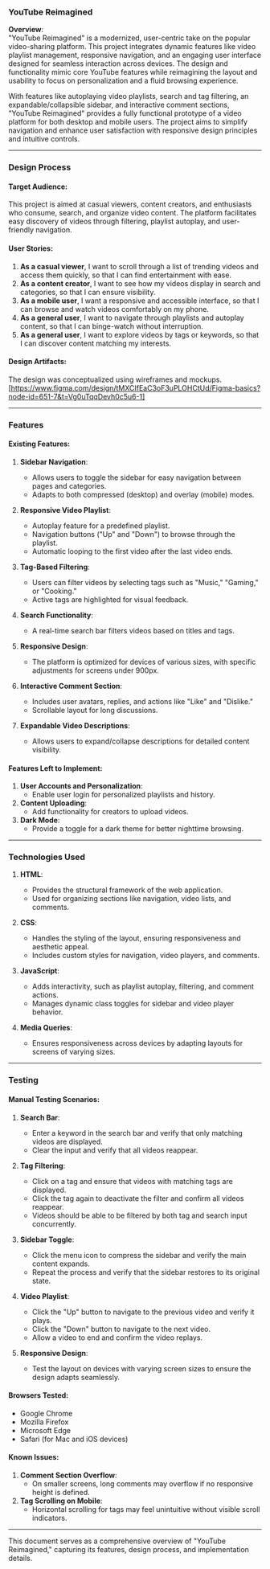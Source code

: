 ### **YouTube Reimagined**  
**Overview**:  
"YouTube Reimagined" is a modernized, user-centric take on the popular video-sharing platform. This project integrates dynamic features like video playlist management, responsive navigation, and an engaging user interface designed for seamless interaction across devices. The design and functionality mimic core YouTube features while reimagining the layout and usability to focus on personalization and a fluid browsing experience.

With features like autoplaying video playlists, search and tag filtering, an expandable/collapsible sidebar, and interactive comment sections, "YouTube Reimagined" provides a fully functional prototype of a video platform for both desktop and mobile users. The project aims to simplify navigation and enhance user satisfaction with responsive design principles and intuitive controls.

---

### **Design Process**

#### **Target Audience**:  
This project is aimed at casual viewers, content creators, and enthusiasts who consume, search, and organize video content. The platform facilitates easy discovery of videos through filtering, playlist autoplay, and user-friendly navigation.

#### **User Stories**:
1. **As a casual viewer**, I want to scroll through a list of trending videos and access them quickly, so that I can find entertainment with ease.
2. **As a content creator**, I want to see how my videos display in search and categories, so that I can ensure visibility.
3. **As a mobile user**, I want a responsive and accessible interface, so that I can browse and watch videos comfortably on my phone.
4. **As a general user**, I want to navigate through playlists and autoplay content, so that I can binge-watch without interruption.
5. **As a general user**, I want to explore videos by tags or keywords, so that I can discover content matching my interests.

#### **Design Artifacts**:  
The design was conceptualized using wireframes and mockups. [https://www.figma.com/design/tMXCIfEaC3oF3uPLOHCtUd/Figma-basics?node-id=651-7&t=Vg0uTqqDevh0c5u6-1]

---

### **Features**

#### **Existing Features**:
1. **Sidebar Navigation**:
   - Allows users to toggle the sidebar for easy navigation between pages and categories.
   - Adapts to both compressed (desktop) and overlay (mobile) modes.
   
2. **Responsive Video Playlist**:
   - Autoplay feature for a predefined playlist.
   - Navigation buttons ("Up" and "Down") to browse through the playlist.
   - Automatic looping to the first video after the last video ends.

3. **Tag-Based Filtering**:
   - Users can filter videos by selecting tags such as "Music," "Gaming," or "Cooking."
   - Active tags are highlighted for visual feedback.

4. **Search Functionality**:
   - A real-time search bar filters videos based on titles and tags.

5. **Responsive Design**:
   - The platform is optimized for devices of various sizes, with specific adjustments for screens under 900px.

6. **Interactive Comment Section**:
   - Includes user avatars, replies, and actions like "Like" and "Dislike."
   - Scrollable layout for long discussions.

7. **Expandable Video Descriptions**:
   - Allows users to expand/collapse descriptions for detailed content visibility.

#### **Features Left to Implement**:
1. **User Accounts and Personalization**:
   - Enable user login for personalized playlists and history.
2. **Content Uploading**:
   - Add functionality for creators to upload videos.
3. **Dark Mode**:
   - Provide a toggle for a dark theme for better nighttime browsing.

---

### **Technologies Used**

1. **HTML**:  
   - Provides the structural framework of the web application.
   - Used for organizing sections like navigation, video lists, and comments.

2. **CSS**:  
   - Handles the styling of the layout, ensuring responsiveness and aesthetic appeal.
   - Includes custom styles for navigation, video players, and comments.

3. **JavaScript**:  
   - Adds interactivity, such as playlist autoplay, filtering, and comment actions.
   - Manages dynamic class toggles for sidebar and video player behavior.

4. **Media Queries**:  
   - Ensures responsiveness across devices by adapting layouts for screens of varying sizes.

---

### **Testing**

#### **Manual Testing Scenarios**:
1. **Search Bar**:
   - Enter a keyword in the search bar and verify that only matching videos are displayed.
   - Clear the input and verify that all videos reappear.

2. **Tag Filtering**:
   - Click on a tag and ensure that videos with matching tags are displayed.
   - Click the tag again to deactivate the filter and confirm all videos reappear.
   - Videos should be able to be filtered by both tag and search input concurrently.

3. **Sidebar Toggle**:
   - Click the menu icon to compress the sidebar and verify the main content expands.
   - Repeat the process and verify that the sidebar restores to its original state.

4. **Video Playlist**:
   - Click the "Up" button to navigate to the previous video and verify it plays.
   - Click the "Down" button to navigate to the next video.
   - Allow a video to end and confirm the video replays.

5. **Responsive Design**:
   - Test the layout on devices with varying screen sizes to ensure the design adapts seamlessly.

#### **Browsers Tested**:
- Google Chrome
- Mozilla Firefox
- Microsoft Edge
- Safari (for Mac and iOS devices)

#### **Known Issues**:
1. **Comment Section Overflow**:
   - On smaller screens, long comments may overflow if no responsive height is defined.
2. **Tag Scrolling on Mobile**:
   - Horizontal scrolling for tags may feel unintuitive without visible scroll indicators.

---

This document serves as a comprehensive overview of "YouTube Reimagined," capturing its features, design process, and implementation details.